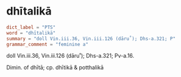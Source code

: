 # dhītalikā

``` toml
dict_label = "PTS"
word = "dhītalikā"
summary = "doll Vin.iii.36, Vin.iii.126 (dāru˚); Dhs-a.321; P"
grammar_comment = "feminine a"
```

doll Vin.iii.36, Vin.iii.126 (dāru˚); Dhs\-a.321; Pv\-a.16.

Dimin. of dhītā; cp. dhītikā & potthalikā

